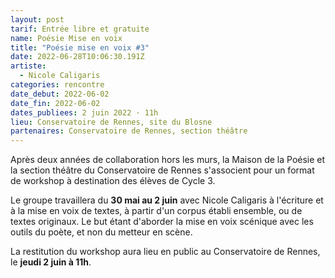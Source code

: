 ```yaml
---
layout: post
tarif: Entrée libre et gratuite
name: Poésie Mise en voix
title: "Poésie mise en voix #3"
date: 2022-06-28T10:06:30.191Z
artiste:
  - Nicole Caligaris
categories: rencontre
date_debut: 2022-06-02
date_fin: 2022-06-02
dates_publiees: 2 juin 2022 · 11h
lieu: Conservatoire de Rennes, site du Blosne
partenaires: Conservatoire de Rennes, section théâtre
---
```

Après deux années de collaboration hors les murs, la Maison de la Poésie et la section théâtre du Conservatoire de Rennes s'associent pour un format de workshop à destination des élèves de Cycle 3.

Le groupe travaillera du **30 mai au 2 juin** avec Nicole Caligaris à l'écriture et à la mise en voix de textes, à partir d'un corpus établi ensemble, ou de textes originaux. Le but étant d'aborder la mise en voix scénique avec les outils du poète, et non du metteur en scène.

La restitution du workshop aura lieu en public au Conservatoire de Rennes, le **jeudi 2 juin à 11h**.
